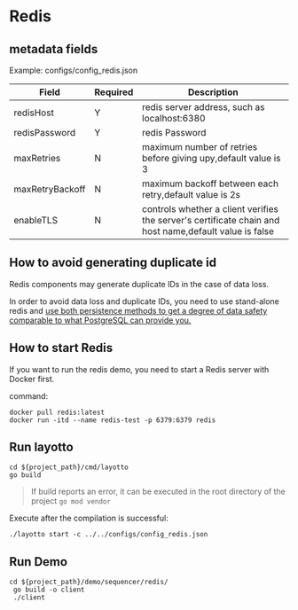 # Redis

## metadata fields
Example: configs/config_redis.json

| Field | Required | Description |
| --- | --- | --- |
| redisHost | Y | redis server address, such as localhost:6380 |
| redisPassword | Y | redis Password |
|maxRetries|N| maximum number of retries before giving upy,default value is 3|
|maxRetryBackoff|N|  maximum backoff between each retry,default value is 2s |
|enableTLS |N|  controls whether a client verifies the server's certificate chain and host name,default value is false|

## How to avoid generating duplicate id
Redis components may generate duplicate IDs in the case of data loss. 

In order to avoid data loss and duplicate IDs, you need to use stand-alone redis and [use both persistence methods to get a degree of data safety comparable to what PostgreSQL can provide you.](https://redis.io/topics/persistence)

## How to start Redis
If you want to run the redis demo, you need to start a Redis server with Docker first.

command:

```shell
docker pull redis:latest
docker run -itd --name redis-test -p 6379:6379 redis
```

## Run layotto

````shell
cd ${project_path}/cmd/layotto
go build
````

>If build reports an error, it can be executed in the root directory of the project `go mod vendor`

Execute after the compilation is successful:

````shell
./layotto start -c ../../configs/config_redis.json
````

## Run Demo

````shell
cd ${project_path}/demo/sequencer/redis/
 go build -o client
 ./client
````